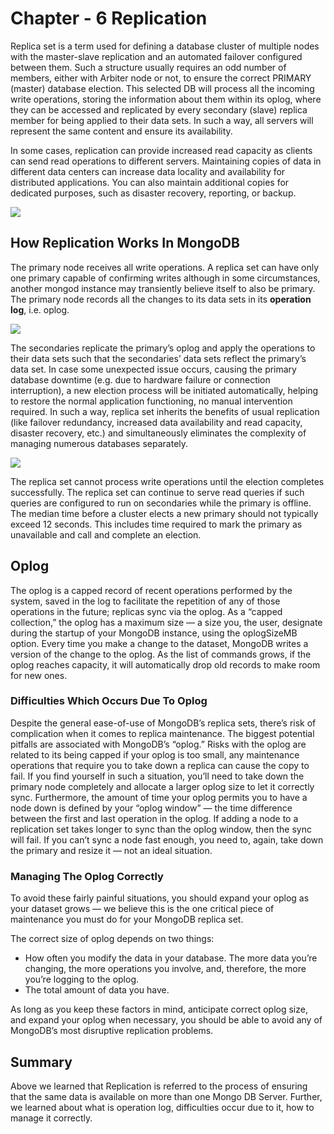 # Chapter - 6 Replication
Replica set is a term used for defining a database cluster of multiple nodes with the master-slave replication and an automated failover configured between them. Such a structure usually requires an odd number of members, either with Arbiter node or not, to ensure the correct PRIMARY (master) database election. This selected DB will process all the incoming write operations, storing the information about them within its oplog, where they can be accessed and replicated by every secondary (slave) replica member for being applied to their data sets. In such a way, all servers will represent the same content and ensure its availability.

In some cases, replication can provide increased read capacity as clients can send read operations to different servers. Maintaining copies of data in different data centers can increase data locality and availability for distributed applications. You can also maintain additional copies for dedicated purposes, such as disaster recovery, reporting, or backup.

<img src="https://miro.medium.com/max/343/0*wB7K2aXtLjMPJY8i.png" height="" width="">

## How Replication Works In MongoDB

The primary node receives all write operations. A replica set can have only one primary capable of confirming writes although in some circumstances, another mongod instance may transiently believe itself to also be primary. The primary node records all the changes to its data sets in its **operation log**, i.e. oplog.

<img src="https://docs.mongodb.com/manual/_images/replica-set-read-write-operations-primary.bakedsvg.svg" height="" width="">

The secondaries replicate the primary’s oplog and apply the operations to their data sets such that the secondaries’ data sets reflect the primary’s data set. In case some unexpected issue occurs, causing the primary database downtime (e.g. due to hardware failure or connection interruption), a new election process will be initiated automatically, helping to restore the normal application functioning, no manual intervention required. In such a way, replica set inherits the benefits of usual replication (like failover redundancy, increased data availability and read capacity, disaster recovery, etc.) and simultaneously eliminates the complexity of managing numerous databases separately.

<img src="https://docs.mongodb.com/manual/_images/replica-set-trigger-election.bakedsvg.svg" height="" width="">

The replica set cannot process write operations until the election completes successfully. The replica set can continue to serve read queries if such queries are configured to run on secondaries while the primary is offline. The median time before a cluster elects a new primary should not typically exceed 12 seconds. This includes time required to mark the primary as unavailable and call and complete an election. 

## Oplog

The oplog is a capped record of recent operations performed by the system, saved in the log to facilitate the repetition of any of those operations in the future; replicas sync via the oplog. As a “capped collection,” the oplog has a maximum size — a size you, the user, designate during the startup of your MongoDB instance, using the oplogSizeMB option. 
Every time you make a change to the dataset, MongoDB writes a version of the change to the oplog. As the list of commands grows, if the oplog reaches capacity, it will automatically drop old records to make room for new ones.



### Difficulties Which Occurs Due To Oplog 
Despite the general ease-of-use of MongoDB’s replica sets, there’s risk of complication when it comes to replica maintenance. The biggest potential pitfalls are associated with MongoDB’s “oplog.”
Risks with the oplog are related to its being capped if your oplog is too small, any maintenance operations that require you to take down a replica can cause the copy to fail. If you find yourself in such a situation, you’ll need to take down the primary node completely and allocate a larger oplog size to let it correctly sync. Furthermore, the amount of time your oplog permits you to have a node down is defined by your “oplog window” — the time difference between the first and last operation in the oplog. If adding a node to a replication set takes longer to sync than the oplog window, then the sync will fail. If you can’t sync a node fast enough, you need to, again, take down the primary and resize it — not an ideal situation.

### Managing The Oplog Correctly
To avoid these fairly painful situations, you should expand your oplog as your dataset grows — we believe this is the one critical piece of maintenance you must do for your MongoDB replica set.

The correct size of oplog depends on two things:

* How often you modify the data in your database. The more data you’re changing, the more operations you involve, and, therefore, the more you’re logging to the oplog.
* The total amount of data you have.

As long as you keep these factors in mind, anticipate correct oplog size, and expand your oplog when necessary, you should be able to avoid any of MongoDB’s most disruptive replication problems.


## Summary
Above we learned that Replication is referred to the process of ensuring that the same data is available on more than one Mongo DB Server. Further, we learned about what is operation log, difficulties occur due to it, how to manage it correctly.